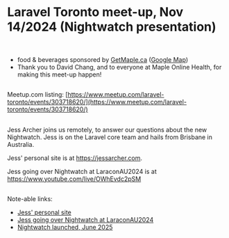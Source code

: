# Laravel Toronto meet-up, Nov 14/2024 (Nightwatch presentation)
<br>

- food & beverages sponsored by [GetMaple.ca](https://getmaple.ca) ([Google Map]([https://maps.app.goo.gl/85Bdft6xLCHLyM6n6](https://maps.app.goo.gl/k5dd3RNXotiE331r7)))
- Thank you to David Chang, and to everyone at Maple Online Health, for making this meet-up happen!

##
Meetup.com listing: [https://www.meetup.com/laravel-toronto/events/303718620/](https://www.meetup.com/laravel-toronto/events/303718620/)

##
Jess Archer joins us remotely, to answer our questions about the new Nightwatch. Jess is on the Laravel core team and hails from Brisbane in Australia.

Jess' personal site is at https://jessarcher.com.

Jess going over Nightwatch at LaraconAU2024 is at https://www.youtube.com/live/OWhEvdc2pSM

##
Note-able links:
- [Jess' personal site](https://jessarcher.com)
- [Jess going over Nightwatch at LaraconAU2024](https://www.youtube.com/live/OWhEvdc2pSM)
- [Nightwatch launched, June 2025](https://nightwatch.laravel.com/pricing)
